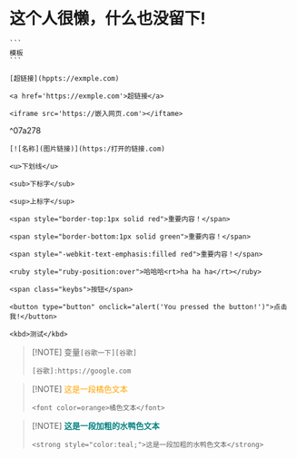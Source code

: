 # 这个人很懒，什么也没留下!

````
```
模板
```
````

```
[超链接](hppts://exmple.com)
```

```
<a href='https://exmple.com'>超链接</a>
```

```
<iframe src='https://嵌入网页.com'></iftame>
```

^07a278

```
[![名称](图片链接)](https:/打开的链接.com)
```


```
<u>下划线</u>
```

```
<sub>下标字</sub>
```

```
<sup>上标字</sup>
```

```
<span style="border-top:1px solid red">重要内容！</span>

```

```
<span style="border-bottom:1px solid green">重要内容！</span>

```

```
<span style="-webkit-text-emphasis:filled red">重要内容！</span>

```

```
<ruby style="ruby-position:over">哈哈哈<rt>ha ha ha</rt></ruby>

```

```
<span class="keybs">按钮</span>
```

```
<button type="button" onclick="alert('You pressed the button!')">点击我!</button>
```

```
<kbd>测试</kbd>
```


> [!NOTE] 变量`[谷歌一下][谷歌]`
> ```
> [谷歌]:https://google.com
> ```

> [!NOTE] <font color=orange>这是一段橘色文本</font>
> ```
> <font color=orange>橘色文本</font>
> ```

> [!NOTE] <strong style="color:teal;">这是一段加粗的水鸭色文本</strong>
> ```
> <strong style="color:teal;">这是一段加粗的水鸭色文本</strong>
> ```